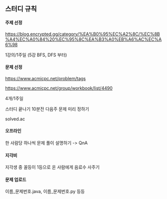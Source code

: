 ## 스터디 규칙

#### 주제 선정
https://blog.encrypted.gg/category/%EA%B0%95%EC%A2%8C/%EC%8B%A4%EC%A0%84%20%EC%95%8C%EA%B3%A0%EB%A6%AC%EC%A6%98

1강의/1주일 (5강 BFS, DFS 부터)

#### 문제 선정
https://www.acmicpc.net/problem/tags

https://www.acmicpc.net/group/workbook/list/4490

4개/1주일

스터디 끝나기 10분전 다음주 문제 미리 정하기

solved.ac

#### 오프라인
한 사람당 하나씩 문제 풀이 설명하기 -> QnA

#### 지각비
지각생 중 꼴등이 1등으로 온 	사람에게 음료수 사주기

#### 문제 업로드
이름_문제번호.java, 이름_문제번호.py 등등
